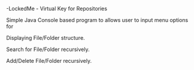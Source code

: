 -LockedMe - Virtual Key for Repositories

Simple Java Console based program to allows user to input menu options for

Displaying File/Folder structure.

Search for File/Folder recursively.

Add/Delete File/Folder recursively. 
